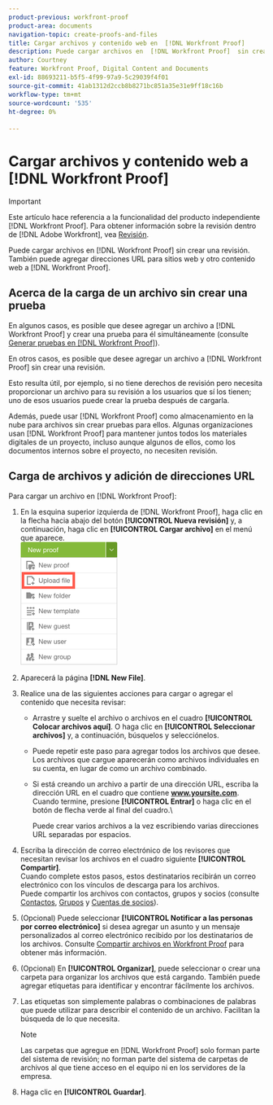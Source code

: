```yaml
---
product-previous: workfront-proof
product-area: documents
navigation-topic: create-proofs-and-files
title: Cargar archivos y contenido web en  [!DNL Workfront Proof]
description: Puede cargar archivos en  [!DNL Workfront Proof]  sin crear una revisión. También puede agregar direcciones URL para sitios web y otro contenido web a  [!DNL Workfront Proof].
author: Courtney
feature: Workfront Proof, Digital Content and Documents
exl-id: 88693211-b5f5-4f99-97a9-5c29039f4f01
source-git-commit: 41ab1312d2ccb8b8271bc851a35e31e9ff18c16b
workflow-type: tm+mt
source-wordcount: '535'
ht-degree: 0%

---
```


# Cargar archivos y contenido web a [!DNL Workfront Proof]

>[!IMPORTANT]
>
>Este artículo hace referencia a la funcionalidad del producto independiente [!DNL Workfront Proof]. Para obtener información sobre la revisión dentro de [!DNL Adobe Workfront], vea [Revisión](../../../review-and-approve-work/proofing/proofing.md).

Puede cargar archivos en [!DNL Workfront Proof] sin crear una revisión. También puede agregar direcciones URL para sitios web y otro contenido web a [!DNL Workfront Proof].

## Acerca de la carga de un archivo sin crear una prueba

En algunos casos, es posible que desee agregar un archivo a [!DNL Workfront Proof] y crear una prueba para él simultáneamente (consulte [Generar pruebas en [!DNL Workfront Proof]](../../../workfront-proof/wp-work-proofsfiles/create-proofs-and-files/generate-proofs.md)).

En otros casos, es posible que desee agregar un archivo a [!DNL Workfront Proof] sin crear una revisión.

Esto resulta útil, por ejemplo, si no tiene derechos de revisión pero necesita proporcionar un archivo para su revisión a los usuarios que sí los tienen; uno de esos usuarios puede crear la prueba después de cargarla.

Además, puede usar [!DNL Workfront Proof] como almacenamiento en la nube para archivos sin crear pruebas para ellos. Algunas organizaciones usan [!DNL Workfront Proof] para mantener juntos todos los materiales digitales de un proyecto, incluso aunque algunos de ellos, como los documentos internos sobre el proyecto, no necesiten revisión.

## Carga de archivos y adición de direcciones URL

Para cargar un archivo en [!DNL Workfront Proof]:

1. En la esquina superior izquierda de [!DNL Workfront Proof], haga clic en la flecha hacia abajo del botón **[!UICONTROL Nueva revisión]** y, a continuación, haga clic en **[!UICONTROL Cargar archivo]** en el menú que aparece.\
   ![](assets/new-proof-button-menu.png)

1. Aparecerá la página **[!DNL New File]**.
1. Realice una de las siguientes acciones para cargar o agregar el contenido que necesita revisar:

   * Arrastre y suelte el archivo o archivos en el cuadro **[!UICONTROL Colocar archivos aquí]**. O haga clic en **[!UICONTROL Seleccionar archivos]** y, a continuación, búsquelos y selecciónelos.

   * Puede repetir este paso para agregar todos los archivos que desee. Los archivos que cargue aparecerán como archivos individuales en su cuenta, en lugar de como un archivo combinado.

   * Si está creando un archivo a partir de una dirección URL, escriba la dirección URL en el cuadro que contiene **www.yoursite.com**. Cuando termine, presione **[!UICONTROL Entrar]** o haga clic en el botón de flecha verde al final del cuadro.\

     Puede crear varios archivos a la vez escribiendo varias direcciones URL separadas por espacios.

1. Escriba la dirección de correo electrónico de los revisores que necesitan revisar los archivos en el cuadro siguiente **[!UICONTROL Compartir]**.\
   Cuando complete estos pasos, estos destinatarios recibirán un correo electrónico con los vínculos de descarga para los archivos.\
   Puede compartir los archivos con contactos, grupos y socios (consulte [Contactos](https://support.workfront.com/hc/en-us/sections/115000920808-Contacts), [Grupos](https://support.workfront.com/hc/en-us/sections/115000920828-Groups) y [Cuentas de socios](https://support.workfront.com/hc/en-us/sections/115000912107-Partner-accounts)).

1. (Opcional) Puede seleccionar **[!UICONTROL Notificar a las personas por correo electrónico]** si desea agregar un asunto y un mensaje personalizados al correo electrónico recibido por los destinatarios de los archivos. Consulte [Compartir archivos en Workfront Proof](../../../workfront-proof/wp-work-proofsfiles/share-proofs-and-files/share-files.md) para obtener más información.

1. (Opcional) En **[!UICONTROL Organizar]**, puede seleccionar o crear una carpeta para organizar los archivos que está cargando. También puede agregar etiquetas para identificar y encontrar fácilmente los archivos.
1. Las etiquetas son simplemente palabras o combinaciones de palabras que puede utilizar para describir el contenido de un archivo. Facilitan la búsqueda de lo que necesita.

   >[!NOTE]
   >
   > Las carpetas que agregue en [!DNL Workfront Proof] solo forman parte del sistema de revisión; no forman parte del sistema de carpetas de archivos al que tiene acceso en el equipo ni en los servidores de la empresa.

1. Haga clic en **[!UICONTROL Guardar]**.
